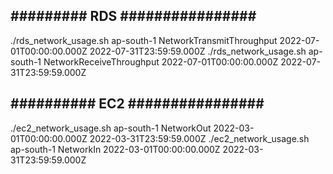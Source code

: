 ######### RDS ################
-- 
./rds_network_usage.sh ap-south-1 NetworkTransmitThroughput 2022-07-01T00:00:00.000Z 2022-07-31T23:59:59.000Z
./rds_network_usage.sh ap-south-1 NetworkReceiveThroughput  2022-07-01T00:00:00.000Z 2022-07-31T23:59:59.000Z

########## EC2 ################
--
./ec2_network_usage.sh ap-south-1 NetworkOut 2022-03-01T00:00:00.000Z 2022-03-31T23:59:59.000Z
./ec2_network_usage.sh ap-south-1 NetworkIn 2022-03-01T00:00:00.000Z 2022-03-31T23:59:59.000Z
